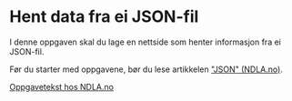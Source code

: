 # Hent data fra ei JSON-fil

I denne oppgaven skal du lage en nettside som henter informasjon fra ei JSON-fil.

Før du starter med oppgavene, bør du lese artikkelen ["JSON" (NDLA.no)](https://ndla.no/nb/subject:5e53694a-c8eb-4871-8558-71523941c28e/topic:7342e935-c243-4277-8d07-d21ffa21b539/resource:607d58ed-da2a-4484-9a78-236fac734e55).

[Oppgavetekst hos NDLA.no](https://ndla.no/subject:5e53694a-c8eb-4871-8558-71523941c28e/topic:7342e935-c243-4277-8d07-d21ffa21b539/resource:da3b5375-d8f1-4221-8b13-8c4c5f7111b1)
